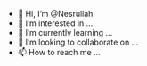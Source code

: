 - 👋 Hi, I’m @Nesrullah
- 👀 I’m interested in ...
- 🌱 I’m currently learning ...
- 💞️ I’m looking to collaborate on ...
- 📫 How to reach me ...

<!---
Nesrullah/Nesrullah is a ✨ special ✨ repository because its `README.md` (this file) appears on your GitHub profile.
You can click the Preview link to take a look at your changes.
--->
